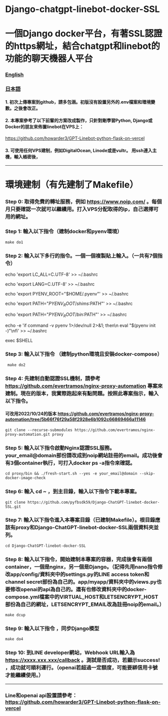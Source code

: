 # Django-chatgpt-linebot-docker-SSL
# 一個Django docker平台，有著SSL認證的https網址，結合chatgpt和linebot的功能的聊天機器人平台


### [English](https://github.com/pyfbsdk59/Django-ChatGPT-linebot-docker-SSL/blob/main/README_en.md)
### [日本語](https://github.com/pyfbsdk59/Django-ChatGPT-linebot-docker-SSL/blob/main/README_jp.md)


#### 1. 初次上傳專案到github，請多包涵。初版沒有設置另外的.env檔案和環境變數。之後會改正。


#### 2. 本專案參考了以下前輩的方案改成製作，只針對剛學習Python, Django或Docker的朋友來佈置linebot在VPS上：

https://github.com/howarder3/GPT-Linebot-python-flask-on-vercel

#### 3. 可使用任何VPS建制，例如DigitalOcean, Linode或是vultr。 用ssh連入主機，輸入帳密後，

---
# 環境建制（有先建制了Makefile）


### Step 0: 取得免費的轉址服務，例如 https://www.noip.com/ 。每個月只要確認一次就可以繼續用。打入VPS分配取得的ip，自己選擇可用的網址。


### Step 1: 輸入以下指令（建制docker和pyenv環境） 
   
    make do1


### Step 2: 輸入以下多行的指令。一個一個複製貼上輸入。（一共有7個指令）

echo 'export LC_ALL=C.UTF-8' >> ~/.bashrc

echo 'export LANG=C.UTF-8' >> ~/.bashrc

echo 'export PYENV_ROOT="$HOME/.pyenv"' >> ~/.bashrc

echo 'export PATH="$PYENV_ROOT/shims:$PATH"' >> ~/.bashrc

echo 'export PATH="$PYENV_ROOT/bin:$PATH"' >> ~/.bashrc

echo -e 'if command -v pyenv 1>/dev/null 2>&1; then\n eval "$(pyenv init -)"\nfi' >> ~/.bashrc

exec $SHELL


### Step 3: 輸入以下指令 （建制python環境且安裝docker-compose）

     make do2


### Step 4: 先建制自動認證SSL機制，請參考 https://github.com/evertramos/nginx-proxy-automation 專案來建制。現在的版本，我實際跑起來有點問題。按照此專案指示，輸入以下指令。


   #### 可改用2022/10/24的版本 https://github.com/evertramos/nginx-proxy-automation/tree/5b66f76f29a58f2928e6b1092c66869466a11146
    
    
    
    git clone --recurse-submodules https://github.com/evertramos/nginx-proxy-automation.git proxy 


   
### Step 5: 輸入以下指令啟動Nginx認證SSL服務。your_email@domain部份請改成到noip網站註冊的email。成功後會有3個container執行，可打入docker ps -a指令來確認。 


    cd proxy/bin && ./fresh-start.sh --yes -e your_email@domain --skip-docker-image-check

    
    
    
   
### Step 6: 輸入 cd ~ ，到主目錄，輸入以下指令下載本專案。

    git clone https://github.com/pyfbsdk59/Django-ChatGPT-linebot-docker-SSL.git
   

### Step 7: 輸入以下指令進入本專案目錄（已建制Makefile）。根目錄應該有proxy和Django-ChatGPT-linebot-docker-SSL兩個資料夾並列。

    cd Django-ChatGPT-linebot-docker-SSL




### Step 8: 輸入以下指令，開始建制本專案的容器，完成後會有兩個container，一個是nginx，另一個是Django。（記得先用nano指令修改app/config/資料夾中的settings.py的LINE access token和channel secret部份為自己的。app/myapp/資料夾中的views.py也要修改openai的api為自己的。還有也修改資料夾中的docker-compose.yml檔案中的VIRTUAL_HOST和LETSENCRYPT_HOST部份為自己的網址，LETSENCRYPT_EMAIL改為註冊noip的email。）

    make dcup
    

### Step 9: 輸入以下指令 ，同步Django模型

    make do4


### Step 10: 到LINE developer網站，Webhook URL輸入為 https://xxxx.xxx.xxx/callback 。測試是否成功，若顯示success! ，成功就可順利運行。（openai若超過一定額度，可能要綁信用卡號才能繼續使用。）

------
### Line和openai api設置請參考： https://github.com/howarder3/GPT-Linebot-python-flask-on-vercel
